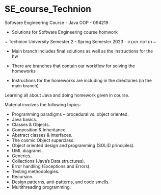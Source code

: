 # SE_course_Technion
Software Engineering Course - Java OOP - 094219

  - Solutions for Software Engineering course homwork 
  
  ~ Technion University Semester 2 - Spring Semester 2023 - הנדסת תוכנה ~

  - Main branch includes final solutions as well as the instructions for the hw

  - There are branches that contain our workflow for solving the homeworks
    
  - Instructions for the homeworks are including in the directories (in the main branch)

Learning all about Java and doing homework given in course.

Material involves the following topics:
- Programming paradigms – procedural vs. object oriented.
- Java basics.
- Classes & Objects.
- Composition & Inheritance.
- Abstract classes & interfaces.
- The cosmic Object superclass.
- Object oriented design and programming (SOLID principles).
- UML diagrams.
- Generics.
- Collections (Java’s Data structures).
- Error handling (Exceptions and Errors).
- Testing methodologies.
- Recursion.
- Design patterns, anti-patterns, and code smells.
- Multithreading programming.



